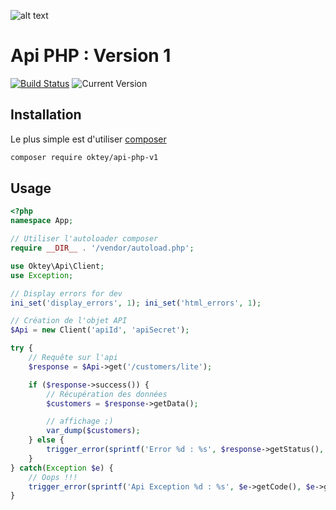 ![alt text](https://www.oktey.com/assets/img/svg/logo-oktey.svg "Oktey")
# Api PHP : Version 1

[![Build Status](https://travis-ci.org/Oktey/api-php-v1.svg?branch=master)](https://travis-ci.org/Oktey/api-php-v1) ![Current Version](https://img.shields.io/badge/version-1.0.0-green.svg)

## Installation
Le plus simple est d'utiliser [composer](https://getcomposer.org/)
```bash
composer require oktey/api-php-v1
```

## Usage
```php
<?php
namespace App;

// Utiliser l'autoloader composer
require __DIR__ . '/vendor/autoload.php';

use Oktey\Api\Client;
use Exception;

// Display errors for dev
ini_set('display_errors', 1); ini_set('html_errors', 1);

// Création de l'objet API
$Api = new Client('apiId', 'apiSecret');

try {
    // Requête sur l'api
    $response = $Api->get('/customers/lite');

    if ($response->success()) {
        // Récupération des données
        $customers = $response->getData();

        // affichage ;)
        var_dump($customers);
    } else {
        trigger_error(sprintf('Error %d : %s', $response->getStatus(), $response->getMessageError()), E_USER_WARNING);
    }
} catch(Exception $e) {
    // Oops !!!
    trigger_error(sprintf('Api Exception %d : %s', $e->getCode(), $e->getMessage()), E_USER_WARNING);
}


```

